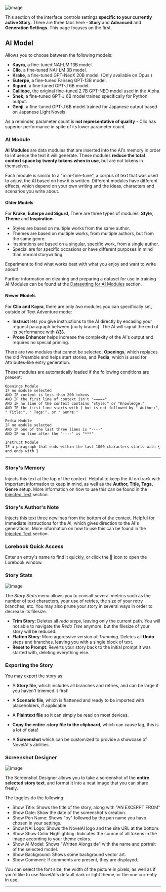 
![image](https://github.com/TapwaveZodiac/novelaiUKB/assets/35267604/f87c7c56-2b1e-423e-879e-ca9e272d996b)

This section of the interface controls settings **specific to your currently active Story**. There are three tabs here - **Story** and **Advanced** and **Generation Settings**. This page focuses on the first.

## AI Model

Allows you to choose between the following models:

  - **Kayra**, a fine-tuned NAI-LM 13B model.
  - **Clio**, a fine-tuned NAI-LM 3B model.
  - **Krake**, a fine-tuned GPT-NeoX 20B model. (Only available on Opus.)
  - **Euterpe**, a fine-tuned Fairseq GPT-13B model.
  - **Sigurd**, a fine-tuned GPT-J 6B model.
  - **Calliope**, the original fine-tuned 2.7B GPT-NEO model used in the Alpha.
  - **Snek**, a fine-tuned GPT-J 6B model trained specifically for Python output.
  - **Genji**, a fine-tuned GPT-J 6B model trained for Japanese output based on Japanese Light Novels.

As a reminder, parameter count is **not representative of quality** - Clio has superior performance in spite of its lower parameter count.

### AI Module

**AI Modules** are data modules that are inserted into the AI's memory in order to influence the text it will generate. These modules **reduce the total context space by twenty tokens when in use**, but are not tokens in themselves.

Each module is similar to a "mini-fine-tune", a corpus of text that was used to adjust the AI based on how it is written. Different modules have different effects, which depend on your own writing and the ideas, characters and scenarios you write about.

#### Older Models

For **Krake, Euterpe and Sigurd**, There are three types of modules: **Style**, **Theme** and **Inspiration**.

- Styles are based on multiple works from the same author.
- Themes are based on multiple works, from multiple authors, but from the same genre.
- Inspirations are based on a singular, specific work, from a single author.
- Special are for specific occasions or have different purposes in mind than normal storywriting.

Experiment to find what works best with what you enjoy and want to write about!

Further information on cleaning and preparing a dataset for use in training AI Modules can be found at the [Datasetting for AI
Modules](Datasetting-for-AI-Modules) section.

#### Newer Models

For **Clio and Kayra**, there are only *two* modules you can specifically set, outside of Text Adventure mode:
  - **Instruct** lets you give instructions to the AI directly by encasing your request paragraph between {curly braces}. The AI will signal the end of its performance with **{{}}**.
  - **Prose Enhancer** helps increase the complexity of the AI's output and requires no special priming.

There are two modules that cannot be selected, **Openings**, which replaces the old Preamble and helps start stories, and **Pedia**, which is used for Attributes-like entry generation.
  
These modules are automatically loaded if the following conditions are present:
```
Openings Module
IF no module selected
AND IF context is less than 200 tokens
AND IF the first line of context isn't "====="
AND IF no line of the context contains "Style:" or "Knowledge:"
AND IF the first line starts with [ but is not followed by " Author:", " Title:", " Tags:", or " Genre:"

Pedia Module
IF no module selected
AND IF one of the last three lines is "----"
AND IF no line after the "----" is "***"

Instruct Module
IF a paragraph that ends within the last 1000 characters starts with { and ends with }
```

***

### Story's Memory

Injects this text at the top of the context. Helpful to keep the AI on track with important information to keep in mind, as well as the **Author, Title, Tags, Genre** setup. More information on how to use this can be found in the [Injected Text](Context#injected-Text) section.

### Story's Author's Note

Injects this text three newlines from the bottom of the context. Helpful for immediate instructions for the AI, which gives direction to the AI's generations. More information on how to use this can be found in the [Injected Text](Context#injected-text) section.

### Lorebook Quick Access

Enter an entry's name to find it quickly, or click the 📗 icon to open the Lorebook window.

### Story Stats

![image](https://github.com/TapwaveZodiac/novelaiUKB/assets/35267604/6bdc6e93-1298-4dff-bb1c-dd38bc440f15)

The *Story Stats* menu allows you to consult several metrics such as the number of text characters, your use of retries, the size of your retry branches, etc. You may also prune your story in several ways in order to decrease its filesize.

- **Trim Story**: Deletes all *redo steps*, leaving only the current path. You will not able to navigate the *Redo Tree* anymore, but the filesize of your story will be reduced.
- **Flatten Story**: More aggressive version of *Trimming.* Deletes all **Undo** steps and branches, leaving you with a single block of text.
- **Reset to Prompt**: Reverts your story back to the initial prompt it was started with, deleting everything else.

### Exporting the Story

You may export the story as:

- A **Story file**, which includes all branches and retries, and can be large if you haven't trimmed it first!

- A **Scenario file**, which is flattened and ready to be imported with placeholders, if applicable.

- A **Plaintext file** so it can simply be read on most devices.

- **Copy the entire .story file to the clipboard**, which can cause lag, this is a lot of data!

- A **Screenshot** which can be customized to provide a showcase of NovelAI's abilities.

### Screenshot Designer

![image](https://github.com/TapwaveZodiac/novelaiUKB/assets/35267604/a8b9b93a-d9db-4902-859e-07e0cd4ab790)

The Screenshot Designer allows you to take a screenshot of the **entire selected story text**, and format it into a neat image that you can share freely.

The toggles do the following:
- Show Title: Shows the title of the story, along with "AN EXCERPT FROM"
- Show Date: Show the date of the screenshot's creation.
- Show Pen Name: Shows "by" followed by the pen name you have chosen in your settings.
- Show NAI Logo: Shows the NovelAI logo and the site URL at the bottom.
- Show Show Color Highlighting: Indicates the source of all tokens in the image according to your theme colors.
- Show AI Model: Shows "Written Alongside" with the name and portrait of the selected model.
- Show Background: Shows some background vector art.
- Show Comment: If comments are present, they are displayed.

You can select the font size, the width of the picture in pixels, as well as if you'd like to use NovelAI's default dark or light theme, or the one currently in use.

***
